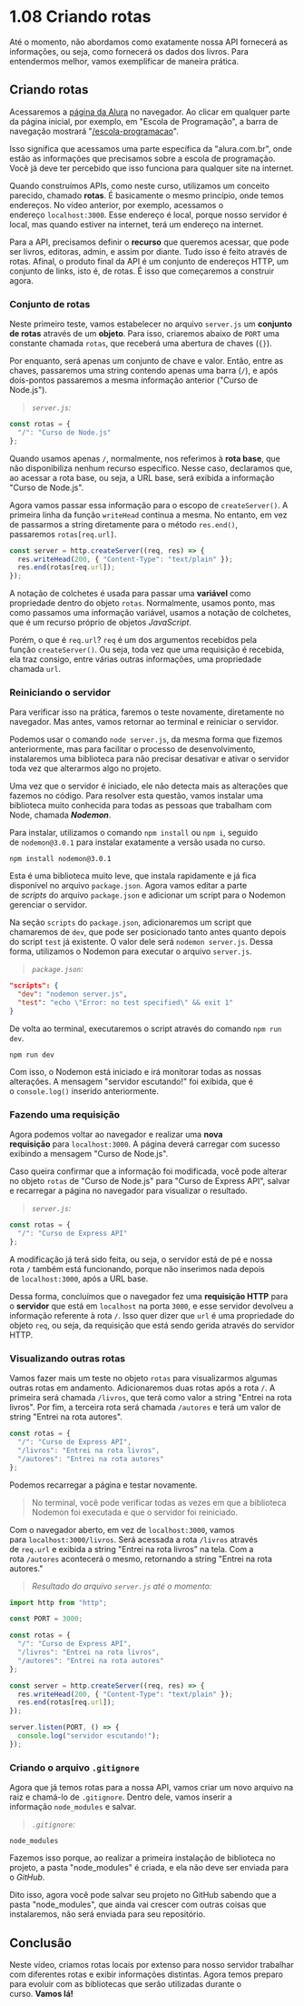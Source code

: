 # 1.08 Criando rotas
Até o momento, não abordamos como exatamente nossa API fornecerá as informações, ou seja, como fornecerá os dados dos livros. Para entendermos melhor, vamos exemplificar de maneira prática.

## Criando rotas

Acessaremos a [página da Alura](https://www.alura.com.br/) no navegador. Ao clicar em qualquer parte da página inicial, por exemplo, em "Escola de Programação", a barra de navegação mostrará "[/escola-programacao](https://www.alura.com.br/escola-programacao)".

Isso significa que acessamos uma parte específica da "alura.com.br", onde estão as informações que precisamos sobre a escola de programação. Você já deve ter percebido que isso funciona para qualquer site na internet.

Quando construímos APIs, como neste curso, utilizamos um conceito parecido, chamado **rotas**. É basicamente o mesmo princípio, onde temos endereços. No vídeo anterior, por exemplo, acessamos o endereço `localhost:3000`. Esse endereço é local, porque nosso servidor é local, mas quando estiver na internet, terá um endereço na internet.

Para a API, precisamos definir o **recurso** que queremos acessar, que pode ser livros, editoras, admin, e assim por diante. Tudo isso é feito através de rotas. Afinal, o produto final da API é um conjunto de endereços HTTP, um conjunto de links, isto é, de rotas. É isso que começaremos a construir agora.

### Conjunto de rotas

Neste primeiro teste, vamos estabelecer no arquivo `server.js` um **conjunto de rotas** através de um **objeto**. Para isso, criaremos abaixo de `PORT` uma constante chamada `rotas`, que receberá uma abertura de chaves (`{}`).

Por enquanto, será apenas um conjunto de chave e valor. Então, entre as chaves, passaremos uma string contendo apenas uma barra (`/`), e após dois-pontos passaremos a mesma informação anterior ("Curso de Node.js").

> _`server.js`:_

```js
const rotas = {
  "/": "Curso de Node.js"
};
```

Quando usamos apenas `/`, normalmente, nos referimos à **rota base**, que não disponibiliza nenhum recurso específico. Nesse caso, declaramos que, ao acessar a rota base, ou seja, a URL base, será exibida a informação "Curso de Node.js".

Agora vamos passar essa informação para o escopo de `createServer()`. A primeira linha da função `writeHead` continua a mesma. No entanto, em vez de passarmos a string diretamente para o método `res.end()`, passaremos `rotas[req.url]`.

```js
const server = http.createServer((req, res) => {
  res.writeHead(200, { "Content-Type": "text/plain" });
  res.end(rotas[req.url]);
});
```

A notação de colchetes é usada para passar uma **variável** como propriedade dentro do objeto `rotas`. Normalmente, usamos ponto, mas como passamos uma informação variável, usamos a notação de colchetes, que é um recurso próprio de objetos _JavaScript_.

Porém, o que é `req.url`? `req` é um dos argumentos recebidos pela função `createServer()`. Ou seja, toda vez que uma requisição é recebida, ela traz consigo, entre várias outras informações, uma propriedade chamada `url`.

### Reiniciando o servidor

Para verificar isso na prática, faremos o teste novamente, diretamente no navegador. Mas antes, vamos retornar ao terminal e reiniciar o servidor.

Podemos usar o comando `node server.js`, da mesma forma que fizemos anteriormente, mas para facilitar o processo de desenvolvimento, instalaremos uma biblioteca para não precisar desativar e ativar o servidor toda vez que alterarmos algo no projeto.

Uma vez que o servidor é iniciado, ele não detecta mais as alterações que fazemos no código. Para resolver esta questão, vamos instalar uma biblioteca muito conhecida para todas as pessoas que trabalham com Node, chamada _**Nodemon**_.

Para instalar, utilizamos o comando `npm install` ou `npm i`, seguido de `nodemon@3.0.1` para instalar exatamente a versão usada no curso.

```console
npm install nodemon@3.0.1
```

Esta é uma biblioteca muito leve, que instala rapidamente e já fica disponível no arquivo `package.json`. Agora vamos editar a parte de _scripts_ do arquivo `package.json` e adicionar um script para o Nodemon gerenciar o servidor.

Na seção `scripts` do `package.json`, adicionaremos um script que chamaremos de `dev`, que pode ser posicionado tanto antes quanto depois do script `test` já existente. O valor dele será `nodemon server.js`. Dessa forma, utilizamos o Nodemon para executar o arquivo `server.js`.

> _`package.json`:_

```json
"scripts": {
  "dev": "nodemon server.js",
  "test": "echo \"Error: no test specified\" && exit 1"
}
```

De volta ao terminal, executaremos o script através do comando `npm run dev`.

```console
npm run dev
```

Com isso, o Nodemon está iniciado e irá monitorar todas as nossas alterações. A mensagem "servidor escutando!" foi exibida, que é o `console.log()` inserido anteriormente.

### Fazendo uma requisição

Agora podemos voltar ao navegador e realizar uma **nova requisição** para `localhost:3000`. A página deverá carregar com sucesso exibindo a mensagem "Curso de Node.js".

Caso queira confirmar que a informação foi modificada, você pode alterar no objeto `rotas` de "Curso de Node.js" para "Curso de Express API", salvar e recarregar a página no navegador para visualizar o resultado.

> _`server.js`:_

```js
const rotas = {
  "/": "Curso de Express API"
};
```

A modificação já terá sido feita, ou seja, o servidor está de pé e nossa rota `/` também está funcionando, porque não inserimos nada depois de `localhost:3000`, após a URL base.

Dessa forma, concluímos que o navegador fez uma **requisição HTTP** para o **servidor** que está em `localhost` na porta `3000`, e esse servidor devolveu a informação referente à rota `/`. Isso quer dizer que `url` é uma propriedade do objeto `req`, ou seja, da requisição que está sendo gerida através do servidor HTTP.

### Visualizando outras rotas

Vamos fazer mais um teste no objeto `rotas` para visualizarmos algumas outras rotas em andamento. Adicionaremos duas rotas após a rota `/`. A primeira será chamada `/livros`, que terá como valor a string "Entrei na rota livros". Por fim, a terceira rota será chamada `/autores` e terá um valor de string "Entrei na rota autores".

```js
const rotas = {
  "/": "Curso de Express API",
  "/livros": "Entrei na rota livros",
  "/autores": "Entrei na rota autores"
};
```

Podemos recarregar a página e testar novamente.

> No terminal, você pode verificar todas as vezes em que a biblioteca Nodemon foi executada e que o servidor foi reiniciado.

Com o navegador aberto, em vez de `localhost:3000`, vamos para `localhost:3000/livros`. Será acessada a rota `/livros` através de `req.url` e exibida a string "Entrei na rota livros" na tela. Com a rota `/autores` acontecerá o mesmo, retornando a string "Entrei na rota autores."

> _Resultado do arquivo `server.js` até o momento:_

```js
import http from "http";

const PORT = 3000;

const rotas = {
  "/": "Curso de Express API",
  "/livros": "Entrei na rota livros",
  "/autores": "Entrei na rota autores"
};

const server = http.createServer((req, res) => {
  res.writeHead(200, { "Content-Type": "text/plain" });
  res.end(rotas[req.url]);
});

server.listen(PORT, () => {
  console.log("servidor escutando!");
});
```

### Criando o arquivo `.gitignore`

Agora que já temos rotas para a nossa API, vamos criar um novo arquivo na raiz e chamá-lo de `.gitignore`. Dentro dele, vamos inserir a informação `node_modules` e salvar.

> _`.gitignore`:_

```plaintext
node_modules
```

Fazemos isso porque, ao realizar a primeira instalação de biblioteca no projeto, a pasta "node_modules" é criada, e ela não deve ser enviada para o _GitHub_.

Dito isso, agora você pode salvar seu projeto no GitHub sabendo que a pasta "node_modules", que ainda vai crescer com outras coisas que instalaremos, não será enviada para seu repositório.

## Conclusão

Neste vídeo, criamos rotas locais por extenso para nosso servidor trabalhar com diferentes rotas e exibir informações distintas. Agora temos preparo para evoluir com as bibliotecas que serão utilizadas durante o curso. **Vamos lá!**
